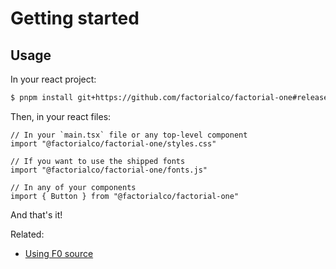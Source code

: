 # Getting started

## Usage

In your react project:

```bash
$ pnpm install git+https://github.com/factorialco/factorial-one#release
```

Then, in your react files:

```tsx
// In your `main.tsx` file or any top-level component
import "@factorialco/factorial-one/styles.css"

// If you want to use the shipped fonts
import "@factorialco/factorial-one/fonts.js"

// In any of your components
import { Button } from "@factorialco/factorial-one"
```

And that's it!

Related:

- [Using F0 source](development/using-factorial-one-source.md)
